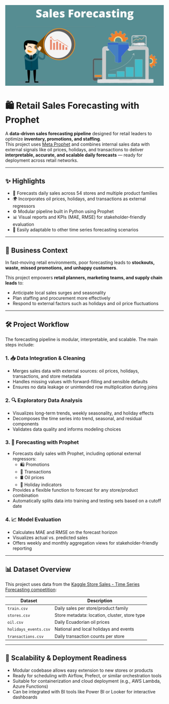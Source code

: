 ![alt text](https://github.com/denisgaribovic/sales-forecasting/blob/main/Banner.png)

# 🛍️ Retail Sales Forecasting with Prophet

A **data-driven sales forecasting pipeline** designed for retail leaders to optimize **inventory, promotions, and staffing**.  
This project uses [Meta Prophet](https://facebook.github.io/prophet/) and combines internal sales data with external signals like oil prices, holidays, and transactions to deliver **interpretable, accurate, and scalable daily forecasts** — ready for deployment across retail networks.

---

## ✨ Highlights

- 📆 Forecasts daily sales across 54 stores and multiple product families  
- 🌍 Incorporates oil prices, holidays, and transactions as external regressors  
- ⚙️ Modular pipeline built in Python using Prophet  
- 📊 Visual reports and KPIs (MAE, RMSE) for stakeholder-friendly evaluation  
- 🧩 Easily adaptable to other time series forecasting scenarios  

---

## 🎯 Business Context

In fast-moving retail environments, poor forecasting leads to **stockouts, waste, missed promotions, and unhappy customers**.  

This project empowers **retail planners, marketing teams, and supply chain leads** to:  
- Anticipate local sales surges and seasonality  
- Plan staffing and procurement more effectively  
- Respond to external factors such as holidays and oil price fluctuations  

---

## 🛠️ Project Workflow

The forecasting pipeline is modular, interpretable, and scalable. The main steps include:

### 1. 📥 Data Integration & Cleaning

- Merges sales data with external sources: oil prices, holidays, transactions, and store metadata  
- Handles missing values with forward-filling and sensible defaults  
- Ensures no data leakage or unintended row multiplication during joins  

### 2. 🔍 Exploratory Data Analysis

- Visualizes long-term trends, weekly seasonality, and holiday effects  
- Decomposes the time series into trend, seasonal, and residual components  
- Validates data quality and informs modeling choices  

### 3. 🤖 Forecasting with Prophet

- Forecasts daily sales with Prophet, including optional external regressors:  
  - 🛍️ Promotions  
  - 🛒 Transactions  
  - 🛢️ Oil prices  
  - 📅 Holiday indicators  
- Provides a flexible function to forecast for any store/product combination  
- Automatically splits data into training and testing sets based on a cutoff date  

### 4. 📈 Model Evaluation

- Calculates MAE and RMSE on the forecast horizon  
- Visualizes actual vs. predicted sales  
- Offers weekly and monthly aggregation views for stakeholder-friendly reporting  

---

## 📊 Dataset Overview

This project uses data from the [Kaggle Store Sales - Time Series Forecasting competition](https://www.kaggle.com/competitions/store-sales-time-series-forecasting/data):

| Dataset              | Description                                      |
|----------------------|------------------------------------------------|
| `train.csv`          | Daily sales per store/product family            |
| `stores.csv`         | Store metadata: location, cluster, store type   |
| `oil.csv`            | Daily Ecuadorian oil prices                      |
| `holidays_events.csv`| National and local holidays and events          |
| `transactions.csv`   | Daily transaction counts per store               |

---

## 🚀 Scalability & Deployment Readiness

- Modular codebase allows easy extension to new stores or products  
- Ready for scheduling with Airflow, Prefect, or similar orchestration tools  
- Suitable for containerization and cloud deployment (e.g., AWS Lambda, Azure Functions)  
- Can be integrated with BI tools like Power BI or Looker for interactive dashboards  
